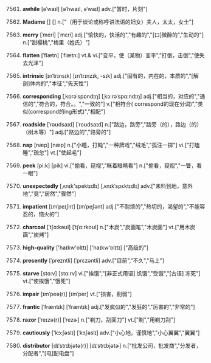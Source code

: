7561. **awhile**
[əˈwaɪl]  [əˈhwaɪl, əˈwaɪl]
adv.["暂时，片刻"]  

7562. **Madame**
[]  []
n.["（用于谈论或称呼讲法语的妇女）夫人，太太，女士"]  

7563. **merry**
[ˈmeri]  [ˈmɛri]
adj.["愉快的，快活的","有趣的","[口]微醉的","生动的"]  n.["甜樱桃","梅里（姓氏）"]  

7564. **flatten**
[ˈflætn]  [ˈflætn:]
vt.& vi.["变平，使（某物）变平","打倒，击倒","使失去光泽"]  

7565. **intrinsic**
[ɪnˈtrɪnsɪk]  [ɪnˈtrɪnzɪk, -sɪk]
adj.["固有的，内在的，本质的","[解剖]体内的","本征","先天性"]  

7566. **corresponding**
[ˌkɒrəˈspɒndɪŋ]  [ˌkɔ:rəˈspɑ:ndɪŋ]
adj.["相当的，对应的","通信的","符合的，符合。。","一致的"]  v.["相符合( correspond的现在分词)","类似(correspond的ing形式)","相配"]  

7567. **roadside**
[ˈrəʊdsaɪd]  [ˈroʊdsaɪd]
n.["路边，路旁","路旁（的），路边（的）（树木等）"]  adj.["路边的","路旁的"]  

7568. **nap**
[næp]  [næp]
n.["小睡，打盹","一种牌戏","绒毛","孤注一掷"]  vi.["打瞌睡","疏忽"]  vt.["使起毛"]  

7569. **peek**
[pi:k]  [pik]
vi.["偷看，窥视","眯着眼睛看"]  n.["偷看，窥视","一瞥，看一眼"]  

7570. **unexpectedly**
[ˌʌnɪk'spektɪdlɪ]  [ˌʌnɪkˈspɛktɪdlɪ]
adv.["未料到地，意外地","竟","居然","骤然"]  

7571. **impatient**
[ɪmˈpeɪʃnt]  [ɪmˈpeʃənt]
adj.["不耐烦的","热切的，渴望的","不能容忍的，恼火的"]  

7572. **charcoal**
[ˈtʃɑ:kəʊl]  [ˈtʃɑ:rkoʊl]
n.["木炭","炭画笔","木炭画"]  vt.["用木炭画","炭烤"]  

7573. **high-quality**
['haɪkw'ɒlɪtɪ]  ['haɪkw'ɒlɪtɪ]
["高级的"]  

7574. **presently**
[ˈprezntli]  [ˈprɛzəntli]
adv.["目前","不久","马上"]  

7575. **starve**
[stɑ:v]  [stɑ:rv]
vi.["挨饿","[非正式用语] 饥饿","受饿","[古语] 冻死"]  vt.["使挨饿","饿死"]  

7576. **impair**
[ɪmˈpeə(r)]  [ɪmˈper]
vt.["损害，削弱"]  

7577. **frantic**
[ˈfræntɪk]  [ˈfræntɪk]
adj.["发疯似的","发狂的","厉害的","非常的"]  

7578. **razor**
[ˈreɪzə(r)]  [ˈrezɚ]
n.["剃刀，刮面刀"]  vt.["剃","用剃刀刮"]  

7579. **cautiously**
['kɔ:ʃəslɪ]  [ˈkɔʃəslɪ]
adv.["小心地，谨慎地","小心翼翼","翼翼"]  

7580. **distributor**
[dɪˈstrɪbjətə(r)]  [dɪˈstrɪbjətɚ]
n.["批发公司，批发商","分发者，分配者","[电]配电盘"]  

